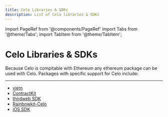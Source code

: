 ```yaml
---
title: Celo Libraries & SDKs
description: List of Celo libraries & SDKs
---
```


import PageRef from '@components/PageRef'
import Tabs from '@theme/Tabs';
import TabItem from '@theme/TabItem';

# Celo Libraries & SDKs

Because Celo is compitable with Ethereum any ethereum package can be used with Celo. Packages with specific support for Celo include:

---

- [viem](../viem/index.md)
- [ContractKit](../contractkit/index.md)
- [thirdweb SDK](../thirdweb-sdk/index.md)
- [Rainbowkit-Celo](../rainbowkit-celo/index.md)
- [iOS SDK](https://github.com/heymateag/celoiossdk)

